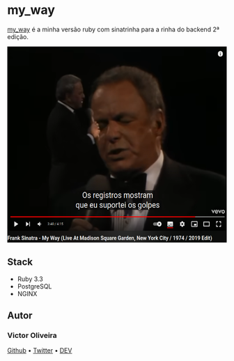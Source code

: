 # my_way

[my_way](https://github.com/v1t4o/my_way) é a minha versão ruby com sinatrinha para a rinha do backend 2ª edição.

<img src="https://github.com/v1t4o/my_way/blob/main/assets/myway.png" width="700" height="450"/> 

## Stack

* Ruby 3.3
* PostgreSQL
* NGINX

## Autor

### Victor Oliveira

[Github](https://github.com/v1t4o) • [Twitter](https://twitter.com/devitaun) • [DEV](https://dev.to/v1t4o)
